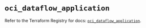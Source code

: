 # `oci_dataflow_application`

Refer to the Terraform Registry for docs: [`oci_dataflow_application`](https://registry.terraform.io/providers/oracle/oci/6.18.0/docs/resources/dataflow_application).
